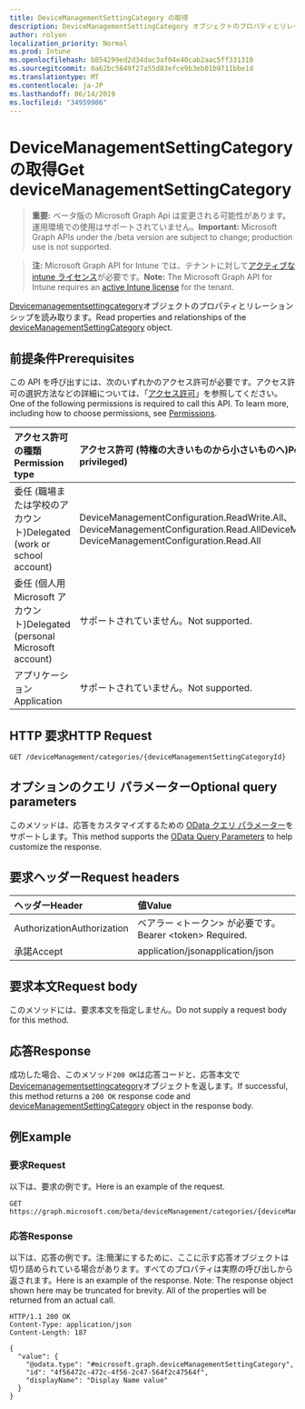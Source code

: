 ```yaml
---
title: DeviceManagementSettingCategory の取得
description: DeviceManagementSettingCategory オブジェクトのプロパティとリレーションシップを読み取ります。
author: rolyon
localization_priority: Normal
ms.prod: Intune
ms.openlocfilehash: b854299ed2d34dac3af04e40cab2aac5ff331310
ms.sourcegitcommit: 0a62bc5849f27a55d83efce9b3eb01b9711bbe1d
ms.translationtype: MT
ms.contentlocale: ja-JP
ms.lasthandoff: 06/14/2019
ms.locfileid: "34959986"
---
```

# <a name="get-devicemanagementsettingcategory"></a><span data-ttu-id="0aa6f-103">DeviceManagementSettingCategory の取得</span><span class="sxs-lookup"><span data-stu-id="0aa6f-103">Get deviceManagementSettingCategory</span></span>

> <span data-ttu-id="0aa6f-104">**重要:** ベータ版の Microsoft Graph Api は変更される可能性があります。運用環境での使用はサポートされていません。</span><span class="sxs-lookup"><span data-stu-id="0aa6f-104">**Important:** Microsoft Graph APIs under the /beta version are subject to change; production use is not supported.</span></span>

> <span data-ttu-id="0aa6f-105">**注:** Microsoft Graph API for Intune では、テナントに対して[アクティブな intune ライセンス](https://go.microsoft.com/fwlink/?linkid=839381)が必要です。</span><span class="sxs-lookup"><span data-stu-id="0aa6f-105">**Note:** The Microsoft Graph API for Intune requires an [active Intune license](https://go.microsoft.com/fwlink/?linkid=839381) for the tenant.</span></span>

<span data-ttu-id="0aa6f-106">[Devicemanagementsettingcategory](../resources/intune-deviceintent-devicemanagementsettingcategory.md)オブジェクトのプロパティとリレーションシップを読み取ります。</span><span class="sxs-lookup"><span data-stu-id="0aa6f-106">Read properties and relationships of the [deviceManagementSettingCategory](../resources/intune-deviceintent-devicemanagementsettingcategory.md) object.</span></span>

## <a name="prerequisites"></a><span data-ttu-id="0aa6f-107">前提条件</span><span class="sxs-lookup"><span data-stu-id="0aa6f-107">Prerequisites</span></span>
<span data-ttu-id="0aa6f-p101">この API を呼び出すには、次のいずれかのアクセス許可が必要です。アクセス許可の選択方法などの詳細については、「[アクセス許可](/graph/permissions-reference)」を参照してください。</span><span class="sxs-lookup"><span data-stu-id="0aa6f-p101">One of the following permissions is required to call this API. To learn more, including how to choose permissions, see [Permissions](/graph/permissions-reference).</span></span>

|<span data-ttu-id="0aa6f-110">アクセス許可の種類</span><span class="sxs-lookup"><span data-stu-id="0aa6f-110">Permission type</span></span>|<span data-ttu-id="0aa6f-111">アクセス許可 (特権の大きいものから小さいものへ)</span><span class="sxs-lookup"><span data-stu-id="0aa6f-111">Permissions (from most to least privileged)</span></span>|
|:---|:---|
|<span data-ttu-id="0aa6f-112">委任 (職場または学校のアカウント)</span><span class="sxs-lookup"><span data-stu-id="0aa6f-112">Delegated (work or school account)</span></span>|<span data-ttu-id="0aa6f-113">DeviceManagementConfiguration.ReadWrite.All、DeviceManagementConfiguration.Read.All</span><span class="sxs-lookup"><span data-stu-id="0aa6f-113">DeviceManagementConfiguration.ReadWrite.All, DeviceManagementConfiguration.Read.All</span></span>|
|<span data-ttu-id="0aa6f-114">委任 (個人用 Microsoft アカウント)</span><span class="sxs-lookup"><span data-stu-id="0aa6f-114">Delegated (personal Microsoft account)</span></span>|<span data-ttu-id="0aa6f-115">サポートされていません。</span><span class="sxs-lookup"><span data-stu-id="0aa6f-115">Not supported.</span></span>|
|<span data-ttu-id="0aa6f-116">アプリケーション</span><span class="sxs-lookup"><span data-stu-id="0aa6f-116">Application</span></span>|<span data-ttu-id="0aa6f-117">サポートされていません。</span><span class="sxs-lookup"><span data-stu-id="0aa6f-117">Not supported.</span></span>|

## <a name="http-request"></a><span data-ttu-id="0aa6f-118">HTTP 要求</span><span class="sxs-lookup"><span data-stu-id="0aa6f-118">HTTP Request</span></span>
<!-- {
  "blockType": "ignored"
}
-->
``` http
GET /deviceManagement/categories/{deviceManagementSettingCategoryId}
```

## <a name="optional-query-parameters"></a><span data-ttu-id="0aa6f-119">オプションのクエリ パラメーター</span><span class="sxs-lookup"><span data-stu-id="0aa6f-119">Optional query parameters</span></span>
<span data-ttu-id="0aa6f-120">このメソッドは、応答をカスタマイズするための [OData クエリ パラメーター](https://docs.microsoft.com/en-us/graph/query-parameters)をサポートします。</span><span class="sxs-lookup"><span data-stu-id="0aa6f-120">This method supports the [OData Query Parameters](https://docs.microsoft.com/en-us/graph/query-parameters) to help customize the response.</span></span>

## <a name="request-headers"></a><span data-ttu-id="0aa6f-121">要求ヘッダー</span><span class="sxs-lookup"><span data-stu-id="0aa6f-121">Request headers</span></span>
|<span data-ttu-id="0aa6f-122">ヘッダー</span><span class="sxs-lookup"><span data-stu-id="0aa6f-122">Header</span></span>|<span data-ttu-id="0aa6f-123">値</span><span class="sxs-lookup"><span data-stu-id="0aa6f-123">Value</span></span>|
|:---|:---|
|<span data-ttu-id="0aa6f-124">Authorization</span><span class="sxs-lookup"><span data-stu-id="0aa6f-124">Authorization</span></span>|<span data-ttu-id="0aa6f-125">ベアラー &lt;トークン&gt; が必要です。</span><span class="sxs-lookup"><span data-stu-id="0aa6f-125">Bearer &lt;token&gt; Required.</span></span>|
|<span data-ttu-id="0aa6f-126">承諾</span><span class="sxs-lookup"><span data-stu-id="0aa6f-126">Accept</span></span>|<span data-ttu-id="0aa6f-127">application/json</span><span class="sxs-lookup"><span data-stu-id="0aa6f-127">application/json</span></span>|

## <a name="request-body"></a><span data-ttu-id="0aa6f-128">要求本文</span><span class="sxs-lookup"><span data-stu-id="0aa6f-128">Request body</span></span>
<span data-ttu-id="0aa6f-129">このメソッドには、要求本文を指定しません。</span><span class="sxs-lookup"><span data-stu-id="0aa6f-129">Do not supply a request body for this method.</span></span>

## <a name="response"></a><span data-ttu-id="0aa6f-130">応答</span><span class="sxs-lookup"><span data-stu-id="0aa6f-130">Response</span></span>
<span data-ttu-id="0aa6f-131">成功した場合、このメソッド`200 OK`は応答コードと、応答本文で[Devicemanagementsettingcategory](../resources/intune-deviceintent-devicemanagementsettingcategory.md)オブジェクトを返します。</span><span class="sxs-lookup"><span data-stu-id="0aa6f-131">If successful, this method returns a `200 OK` response code and [deviceManagementSettingCategory](../resources/intune-deviceintent-devicemanagementsettingcategory.md) object in the response body.</span></span>

## <a name="example"></a><span data-ttu-id="0aa6f-132">例</span><span class="sxs-lookup"><span data-stu-id="0aa6f-132">Example</span></span>

### <a name="request"></a><span data-ttu-id="0aa6f-133">要求</span><span class="sxs-lookup"><span data-stu-id="0aa6f-133">Request</span></span>
<span data-ttu-id="0aa6f-134">以下は、要求の例です。</span><span class="sxs-lookup"><span data-stu-id="0aa6f-134">Here is an example of the request.</span></span>
``` http
GET https://graph.microsoft.com/beta/deviceManagement/categories/{deviceManagementSettingCategoryId}
```

### <a name="response"></a><span data-ttu-id="0aa6f-135">応答</span><span class="sxs-lookup"><span data-stu-id="0aa6f-135">Response</span></span>
<span data-ttu-id="0aa6f-p102">以下は、応答の例です。注:簡潔にするために、ここに示す応答オブジェクトは切り詰められている場合があります。すべてのプロパティは実際の呼び出しから返されます。</span><span class="sxs-lookup"><span data-stu-id="0aa6f-p102">Here is an example of the response. Note: The response object shown here may be truncated for brevity. All of the properties will be returned from an actual call.</span></span>
``` http
HTTP/1.1 200 OK
Content-Type: application/json
Content-Length: 187

{
  "value": {
    "@odata.type": "#microsoft.graph.deviceManagementSettingCategory",
    "id": "4f56472c-472c-4f56-2c47-564f2c47564f",
    "displayName": "Display Name value"
  }
}
```





